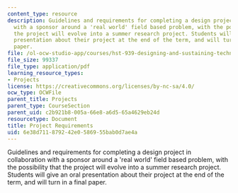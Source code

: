 ```yaml
---
content_type: resource
description: Guidelines and requirements for completing a design project in collaboration
  with a sponsor around a 'real world' field based problem, with the possibility that
  the project will evolve into a summer research project. Students will give an oral
  presentation about their project at the end of the term, and will turn in a final
  paper.
file: /ol-ocw-studio-app/courses/hst-939-designing-and-sustaining-technology-innovation-for-global-health-practice-spring-2008/6e38d711879242e0586955bab0d7ae4a_project_reqs.pdf
file_size: 99337
file_type: application/pdf
learning_resource_types:
- Projects
license: https://creativecommons.org/licenses/by-nc-sa/4.0/
ocw_type: OCWFile
parent_title: Projects
parent_type: CourseSection
parent_uid: c2b921b8-005a-66e8-a6d5-65a4629eb24d
resourcetype: Document
title: Project Requirements
uid: 6e38d711-8792-42e0-5869-55bab0d7ae4a
---
```

Guidelines and requirements for completing a design project in collaboration with a sponsor around a 'real world' field based problem, with the possibility that the project will evolve into a summer research project. Students will give an oral presentation about their project at the end of the term, and will turn in a final paper.
